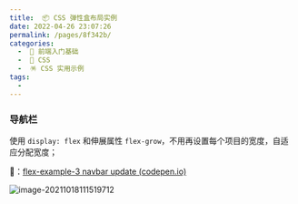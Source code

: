 ```yaml
---
title:  📦 CSS 弹性盒布局实例
date: 2022-04-26 23:07:26
permalink: /pages/8f342b/
categories:
  -  🚶 前端入门基础
  -  🎨 CSS
  -  🪅 CSS 实用示例
tags:
  - 
---
```


### 导航栏

使用 `display: flex` 和伸展属性 `flex-grow`，不用再设置每个项目的宽度，自适应分配宽度；

🌰：[flex-example-3 navbar update (codepen.io)](https://codepen.io/simownspace/pen/mdMPrOb)

![image-20211018111519712](https://cdn.jsdelivr.net/gh/simon1uo/image-flow@master/image/53wiOE.png)

